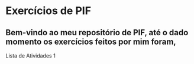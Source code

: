 # Exercícios de PIF

## Bem-vindo ao meu repositório de PIF, até o dado momento os exercícios feitos por mim foram,

Lista de Atividades 1

